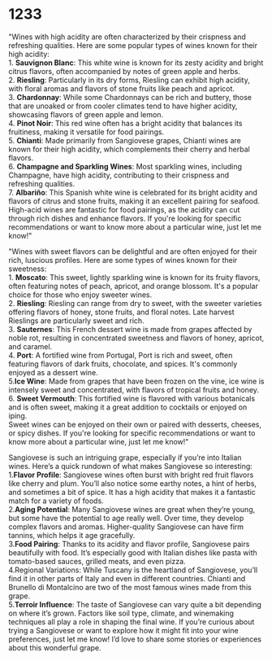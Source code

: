 # 1233
"Wines with high acidity are often characterized by their crispness and refreshing qualities. Here are some popular types of wines known for their high acidity:<br>1. **Sauvignon Blanc**: This white wine is known for its zesty acidity and bright citrus flavors, often accompanied by notes of green apple and herbs.<br>2. **Riesling**: Particularly in its dry forms, Riesling can exhibit high acidity, with floral aromas and flavors of stone fruits like peach and apricot.<br>3. **Chardonnay**: While some Chardonnays can be rich and buttery, those that are unoaked or from cooler climates tend to have higher acidity, showcasing flavors of green apple and lemon.<br>4. **Pinot Noir**: This red wine often has a bright acidity that balances its fruitiness, making it versatile for food pairings.<br>5. **Chianti**: Made primarily from Sangiovese grapes, Chianti wines are known for their high acidity, which complements their cherry and herbal flavors.<br>6. **Champagne and Sparkling Wines**: Most sparkling wines, including Champagne, have high acidity, contributing to their crispness and refreshing qualities.<br>7. **Albariño**: This Spanish white wine is celebrated for its bright acidity and flavors of citrus and stone fruits, making it an excellent pairing for seafood.<br>High-acid wines are fantastic for food pairings, as the acidity can cut through rich dishes and enhance flavors. If you're looking for specific recommendations or want to know more about a particular wine, just let me know!"




"Wines with sweet flavors can be delightful and are often enjoyed for their rich, luscious profiles. Here are some types of wines known for their sweetness:<br>1. **Moscato**: This sweet, lightly sparkling wine is known for its fruity flavors, often featuring notes of peach, apricot, and orange blossom. It's a popular choice for those who enjoy sweeter wines.<br>2. **Riesling**: Riesling can range from dry to sweet, with the sweeter varieties offering flavors of honey, stone fruits, and floral notes. Late harvest Rieslings are particularly sweet and rich.<br>3. **Sauternes**: This French dessert wine is made from grapes affected by noble rot, resulting in concentrated sweetness and flavors of honey, apricot, and caramel.<br>4. **Port**: A fortified wine from Portugal, Port is rich and sweet, often featuring flavors of dark fruits, chocolate, and spices. It's commonly enjoyed as a dessert wine.<br>5.**Ice Wine**: Made from grapes that have been frozen on the vine, ice wine is intensely sweet and concentrated, with flavors of tropical fruits and honey.<br>6. **Sweet Vermouth**: This fortified wine is flavored with various botanicals and is often sweet, making it a great addition to cocktails or enjoyed on iping.<br>Sweet wines can be enjoyed on their own or paired with desserts, cheeses, or spicy dishes. If you're looking for specific recommendations or want to know more about a particular wine, just let me know!"

Sangiovese is such an intriguing grape, especially if you’re into Italian wines. Here’s a quick rundown of what makes Sangiovese so interesting:
        <br>1.**Flavor Profile**: Sangiovese wines often burst with bright red fruit flavors like cherry and plum. You’ll also notice some earthy notes, a hint of herbs, and sometimes a bit of spice. It has a high acidity that makes it a fantastic match for a variety of foods.
        <br>2.**Aging Potential**: Many Sangiovese wines are great when they’re young, but some have the potential to age really well. Over time, they develop complex flavors and aromas. Higher-quality Sangiovese can have firm tannins, which helps it age gracefully.
        <br>3.**Food Pairing**: Thanks to its acidity and flavor profile, Sangiovese pairs beautifully with food. It’s especially good with Italian dishes like pasta with tomato-based sauces, grilled meats, and even pizza.
        <br>4.Regional Variations: While Tuscany is the heartland of Sangiovese, you’ll find it in other parts of Italy and even in different countries. Chianti and Brunello di Montalcino are two of the most famous wines made from this grape.
        <br>5.**Terroir Influence**: The taste of Sangiovese can vary quite a bit depending on where it’s grown. Factors like soil type, climate, and winemaking techniques all play a role in shaping the final wine.
        If you’re curious about trying a Sangiovese or want to explore how it might fit into your wine preferences, just let me know! I’d love to share some stories or experiences about this wonderful grape.
        
